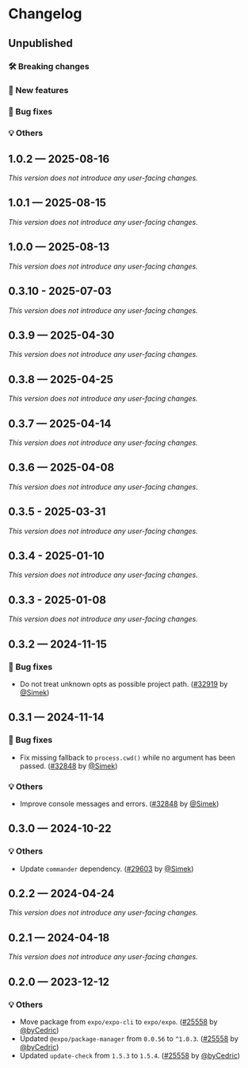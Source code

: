 # Changelog

## Unpublished

### 🛠 Breaking changes

### 🎉 New features

### 🐛 Bug fixes

### 💡 Others

## 1.0.2 — 2025-08-16

_This version does not introduce any user-facing changes._

## 1.0.1 — 2025-08-15

_This version does not introduce any user-facing changes._

## 1.0.0 — 2025-08-13

_This version does not introduce any user-facing changes._

## 0.3.10 - 2025-07-03

_This version does not introduce any user-facing changes._

## 0.3.9 — 2025-04-30

_This version does not introduce any user-facing changes._

## 0.3.8 — 2025-04-25

_This version does not introduce any user-facing changes._

## 0.3.7 — 2025-04-14

_This version does not introduce any user-facing changes._

## 0.3.6 — 2025-04-08

_This version does not introduce any user-facing changes._

## 0.3.5 - 2025-03-31

_This version does not introduce any user-facing changes._

## 0.3.4 - 2025-01-10

_This version does not introduce any user-facing changes._

## 0.3.3 - 2025-01-08

_This version does not introduce any user-facing changes._

## 0.3.2 — 2024-11-15

### 🐛 Bug fixes

- Do not treat unknown opts as possible project path. ([#32919](https://github.com/expo/expo/pull/32919) by [@Simek](https://github.com/Simek))

## 0.3.1 — 2024-11-14

### 🐛 Bug fixes

- Fix missing fallback to `process.cwd()` while no argument has been passed. ([#32848](https://github.com/expo/expo/pull/32848) by [@Simek](https://github.com/Simek))

### 💡 Others

- Improve console messages and errors. ([#32848](https://github.com/expo/expo/pull/32848) by [@Simek](https://github.com/Simek))

## 0.3.0 — 2024-10-22

### 💡 Others

- Update `commander` dependency. ([#29603](https://github.com/expo/expo/pull/29603) by [@Simek](https://github.com/Simek))

## 0.2.2 — 2024-04-24

_This version does not introduce any user-facing changes._

## 0.2.1 — 2024-04-18

_This version does not introduce any user-facing changes._

## 0.2.0 — 2023-12-12

### 💡 Others

- Move package from `expo/expo-cli` to `expo/expo`. ([#25558](https://github.com/expo/expo/pull/25558) by [@byCedric](https://github.com/byCedric))
- Updated `@expo/package-manager` from `0.0.56` to `^1.0.3`. ([#25558](https://github.com/expo/expo/pull/25558) by [@byCedric](https://github.com/byCedric))
- Updated `update-check` from `1.5.3` to `1.5.4`. ([#25558](https://github.com/expo/expo/pull/25558) by [@byCedric](https://github.com/byCedric))
